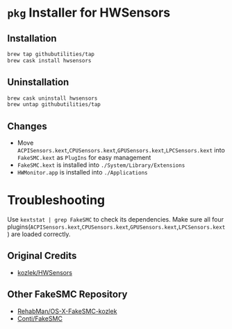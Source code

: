 # `pkg` Installer for HWSensors


## Installation

```sh
brew tap githubutilities/tap
brew cask install hwsensors
```


## Uninstallation

```sh
brew cask uninstall hwsensors
brew untap githubutilities/tap
```


## Changes

* Move `ACPISensors.kext`,`CPUSensors.kext`,`GPUSensors.kext`,`LPCSensors.kext` into `FakeSMC.kext` as `PlugIns` for easy management
* `FakeSMC.kext` is installed into `./System/Library/Extensions`
* `HWMonitor.app` is installed into `./Applications`


# Troubleshooting

Use `kextstat | grep FakeSMC` to check its dependencies. Make sure all four plugins(`ACPISensors.kext`,`CPUSensors.kext`,`GPUSensors.kext`,`LPCSensors.kext`) are loaded correctly.


## Original Credits

* [kozlek/HWSensors](https://github.com/kozlek/HWSensors)


## Other FakeSMC Repository

* [RehabMan/OS-X-FakeSMC-kozlek](https://github.com/RehabMan/OS-X-FakeSMC-kozlek)
* [Conti/FakeSMC](https://github.com/Conti/FakeSMC)

